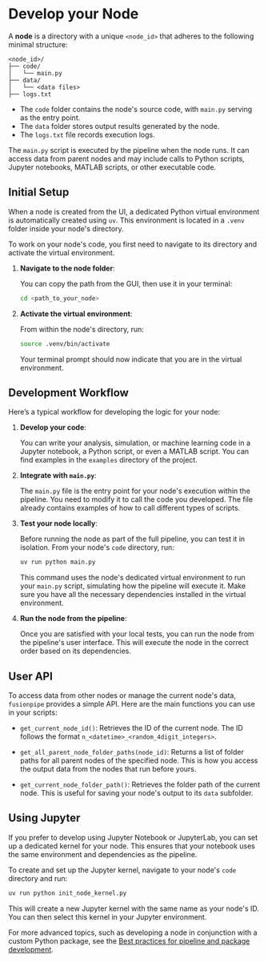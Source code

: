 # Develop your Node

A **node** is a directory with a unique `<node_id>` that adheres to the following minimal structure:

```
<node_id>/
├── code/
│   └── main.py
├── data/
│   └── <data files>
├── logs.txt
```

- The `code` folder contains the node's source code, with `main.py` serving as the entry point.
- The `data` folder stores output results generated by the node.
- The `logs.txt` file records execution logs.

The `main.py` script is executed by the pipeline when the node runs. It can access data from parent nodes and may include calls to Python scripts, Jupyter notebooks, MATLAB scripts, or other executable code.

## Initial Setup

When a node is created from the UI, a dedicated Python virtual environment is automatically created using `uv`. This environment is located in a `.venv` folder inside your node's directory.

To work on your node's code, you first need to navigate to its directory and activate the virtual environment.

1.  **Navigate to the node folder**:

    You can copy the path from the GUI, then use it in your terminal:
    ```bash
    cd <path_to_your_node>
    ```

2.  **Activate the virtual environment**:

    From within the node's directory, run:
    ```bash
    source .venv/bin/activate
    ```
    Your terminal prompt should now indicate that you are in the virtual environment.

## Development Workflow

Here’s a typical workflow for developing the logic for your node:

1.  **Develop your code**:

    You can write your analysis, simulation, or machine learning code in a Jupyter notebook, a Python script, or even a MATLAB script. You can find examples in the `examples` directory of the project.

2.  **Integrate with `main.py`**:

    The `main.py` file is the entry point for your node's execution within the pipeline. You need to modify it to call the code you developed. The file already contains examples of how to call different types of scripts.

3.  **Test your node locally**:

    Before running the node as part of the full pipeline, you can test it in isolation. From your node's `code` directory, run:
    ```bash
    uv run python main.py
    ```
    This command uses the node's dedicated virtual environment to run your `main.py` script, simulating how the pipeline will execute it. Make sure you have all the necessary dependencies installed in the virtual environment.

4.  **Run the node from the pipeline**:

    Once you are satisfied with your local tests, you can run the node from the pipeline's user interface. This will execute the node in the correct order based on its dependencies.

## User API

To access data from other nodes or manage the current node's data, `fusionpipe` provides a simple API. Here are the main functions you can use in your scripts:

- `get_current_node_id()`: Retrieves the ID of the current node. The ID follows the format `n_<datetime>_<random_4digit_integers>`.

- `get_all_parent_node_folder_paths(node_id)`: Returns a list of folder paths for all parent nodes of the specified node. This is how you access the output data from the nodes that run before yours.

- `get_current_node_folder_path()`: Retrieves the folder path of the current node. This is useful for saving your node's output to its `data` subfolder.

## Using Jupyter

If you prefer to develop using Jupyter Notebook or JupyterLab, you can set up a dedicated kernel for your node. This ensures that your notebook uses the same environment and dependencies as the pipeline.

To create and set up the Jupyter kernel, navigate to your node's `code` directory and run:
```bash
uv run python init_node_kernel.py
```
This will create a new Jupyter kernel with the same name as your node's ID. You can then select this kernel in your Jupyter environment.

For more advanced topics, such as developing a node in conjunction with a custom Python package, see the [Best practices for pipeline and package development](../best_practices_pipeline_package.md).
